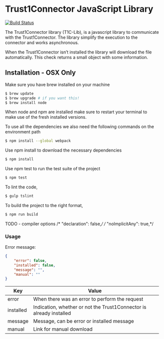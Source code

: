 # Trust1Connector JavaScript Library
[![Build Status](https://travis-ci.com/Trust1Team/t1c-lib-js.svg?token=Gnzr2xhdJbZMGJQ8i5nK&branch=develop)](https://travis-ci.com/Trust1Team/t1c-lib-js)

The Trust1Connector library (T1C-Lib), is a javascript library to communicate with the Trust1Connector. The library simplify the execution to the connector and works asynchronous.

When the Trust1Connector isn’t installed the library will download the file automatically. This check returns a small object with some information.

## Installation - OSX Only
Make sure you have brew installed on your machine
```bash
$ brew update
$ brew upgrade # if you want this!
$ brew install node
```
When node and npm are installed make sure to restart your terminal to make use of the fresh installed versions.

To use all the dependencies we also need the following commands on the environment path
```bash
$ npm install --global webpack
```

Use npm install to download the necessary dependencies
```bash
$ npm install
```

Use npm test to run the test suite of the project
```bash
$ npm test
```

To lint the code,
```bash
$ gulp tslint
```

To build the project to the right format,
```bash
$ npm run build
```

TODO - compiler options
/*    "declaration": false,*/
/*    "noImplicitAny": true,*/

### Usage ###
Error message:
```json
{
    "error": false,
    "installed": false,
    "message": "",
    "manual": ""
}
```
| Key | Value |
|-----------|---------------------------------------------------------------------|
| error | When there was an error to perform the request |
| installed | Indication, whether or not the Trust1Connector is already installed |
| message | Message, can be error or installed message |
| manual | Link for manual download |